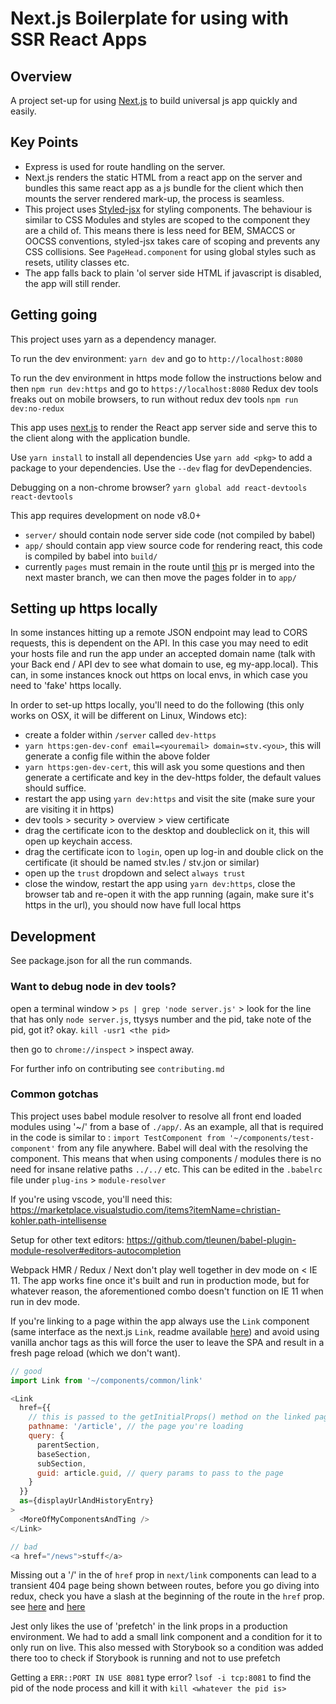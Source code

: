 Next.js Boilerplate for using with SSR React Apps
=================================================

## Overview

A project set-up for using [Next.js](https://nextjs.org/) to build universal js app quickly and easily.

## Key Points

- Express is used for route handling on the server.
- Next.js renders the static HTML from a react app on the server and bundles this same react app as a js bundle for the client which then mounts the server rendered mark-up, the process is seamless.
- This project uses [Styled-jsx](https://github.com/zeit/styled-jsx) for styling components. The behaviour is similar to CSS Modules and styles are scoped to the component they are a child of. This means there is less need for BEM, SMACCS or OOCSS conventions, styled-jsx takes care of scoping and prevents any CSS collisions. See `PageHead.component` for using global styles such as resets, utility classes etc.
- The app falls back to plain 'ol server side HTML if javascript is disabled, the app will still render.

## Getting going

This project uses yarn as a dependency manager.

To run the dev environment: `yarn dev` and go to `http://localhost:8080`

To run the dev environment in https mode follow the instructions below and then `npm run dev:https` and go to `https://localhost:8080`
Redux dev tools freaks out on mobile browsers, to run without redux dev tools `npm run dev:no-redux`

This app uses [next.js](https://github.com/zeit/next.js/) to render the React app server side and serve this to the client along with the application bundle.

Use `yarn install` to install all dependencies
Use `yarn add <pkg>` to add a package to your dependencies.
Use the `--dev` flag for devDependencies.

Debugging on a non-chrome browser?
`yarn global add react-devtools`
`react-devtools`

This app requires development on node v8.0+

  - `server/` should contain node server side code (not compiled by babel)
  - `app/` should contain app view source code for rendering react, this code is compiled by babel into `build/`
  - currently `pages` must remain in the route until [this](https://github.com/zeit/next.js/pull/936) pr is merged into the next master branch, we can then move the pages folder in to `app/`

## Setting up https locally

In some instances hitting up a remote JSON endpoint may lead to CORS requests, this is dependent on the API. In this case you may need to edit your hosts file and run the app under an accepted domain name (talk with your Back end / API dev to see what domain to use, eg my-app.local). This can, in some instances knock out https on local envs, in which case you need to 'fake' https locally.

In order to set-up https locally, you'll need to do the following (this only works on OSX, it will be different on Linux, Windows etc):
  - create a folder within `/server` called `dev-https`
  - `yarn https:gen-dev-conf email=<youremail> domain=stv.<you>`, this will generate a config file within the above folder
  - `yarn https:gen-dev-cert`, this will ask you some questions and then generate a certificate and key in the dev-https folder, the default values should suffice.
  - restart the app using `yarn dev:https` and visit the site (make sure your are visiting it in https)
  - dev tools > security > overview > view certificate
  - drag the certificate icon to the desktop and doubleclick on it, this will open up keychain access.
  - drag the certificate icon to `login`, open up log-in and double click on the certificate (it should be named stv.les / stv.jon or similar)
  - open up the `trust` dropdown and select `always trust`
  - close the window, restart the app using `yarn dev:https`, close the browser tab and re-open it with the app running (again, make sure it's https in the url), you should now have full local https

## Development

See package.json for all the run commands.

### Want to debug node in dev tools?

open a terminal window > `ps | grep 'node server.js'` > look for the line that has only `node server.js`, ttysys number and the pid, take note of the pid, got it? okay.
`kill -usr1 <the pid>`

then go to `chrome://inspect` > inspect away.

For further info on contributing see `contributing.md`

### Common gotchas

This project uses babel module resolver to resolve all front end loaded modules using '~/' from a base of `./app/`.
As an example, all that is required in the code is similar to :
`import TestComponent from '~/components/test-component'` from any file anywhere.
Babel will deal with the resolving the component.  This means that when using components / modules there is no need for insane relative paths `../../` etc. This can be edited in the `.babelrc` file under `plug-ins` > `module-resolver`

If you're using vscode, you'll need this:
https://marketplace.visualstudio.com/items?itemName=christian-kohler.path-intellisense

Setup for other text editors:
https://github.com/tleunen/babel-plugin-module-resolver#editors-autocompletion

Webpack HMR / Redux / Next don't play well together in dev mode on < IE 11.  The app works fine once it's built and run in production mode, but for whatever reason, the aforementioned combo doesn't function on IE 11 when run in dev mode.

If you're linking to a page within the app always use the `Link` component (same interface as the next.js `Link`, readme available [here](https://github.com/zeit/next.js/#with-link)) and avoid using vanilla anchor tags as this will force the user to leave the SPA and result in a fresh page reload (which we don't want).

```js
// good 
import Link from '~/components/common/link'

<Link
  href={{
    // this is passed to the getInitialProps() method on the linked page
    pathname: '/article', // the page you're loading
    query: {
      parentSection,
      baseSection,
      subSection,
      guid: article.guid, // query params to pass to the page
    }
  }}
  as={displayUrlAndHistoryEntry}
>
  <MoreOfMyComponentsAndTing />
</Link>

// bad
<a href="/news">stuff</a>
```

Missing out a '/' in the of `href` prop in `next/link` components can lead to a transient 404 page being shown between routes, before you go diving into redux, check you have a slash at the beginning of the route in the `href` prop. see [here](https://github.com/zeit/next.js/issues/2833) and [here](https://github.com/zeit/next.js/issues/2208)

Jest only likes the use of 'prefetch' in the link props in a production environment. We had to add a small link component and a condition for it to only run on live. This also messed with Storybook so a condition was added there too to check if Storybook is running and not to use prefetch

Getting a `ERR::PORT IN USE 8081` type error? `lsof -i tcp:8081` to find the pid of the node process and kill it with `kill <whatever the pid is>`
